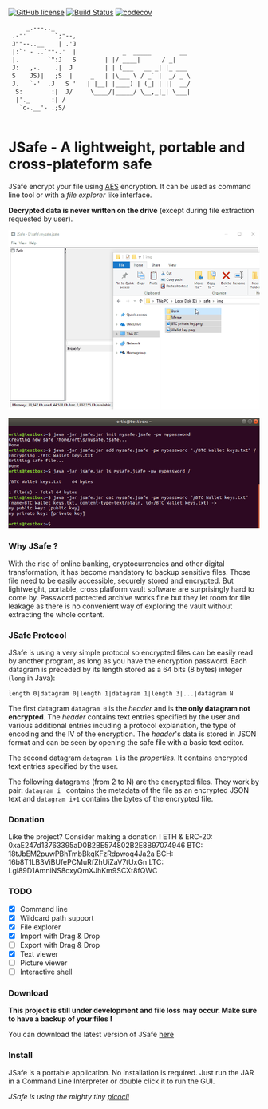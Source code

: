 
[![GitHub license](https://img.shields.io/github/license/0rtis/jsafe.svg?style=flat-square)](https://github.com/0rtis/jsafe/blob/master/LICENSE)
[![Build Status](https://img.shields.io/travis/0rtis/jsafe.svg?style=flat-square)](https://travis-ci.org/storj/core)
[![codecov](https://img.shields.io/codecov/c/github/0rtis/jsafe.svg?style=flat-square)](https://codecov.io/gh/0rtis/jsafe)


```
     _.---.._    
 .-"'        `;"--,
 J""--..__    | .'J
 |:`' - ..`""-.'  |             _  _____        __     
 |.        `":J   S	       | |/ ____|      / _|    		
 J:   ,-.    .|  J 	       | | (___   __ _| |_ ___ 		
 S    JS)|   ;S  | 	   _   | |\___ \ / _` |  _/ _ \		
 J.   `-'  .J   S '	  | |__| |____) | (_| | ||  __/		
  S:        :|  J/ 	   \____/|_____/ \__,_|_| \___|		
  |'._      :| /   		
   `c-.__'- .;S/ 
   
```

# JSafe - A lightweight, portable and cross-plateform safe

JSafe encrypt your file using [AES](https://en.wikipedia.org/wiki/Advanced_Encryption_Standard) encryption. It can be used as command line tool or with a _file explorer_ like interface.

**Decrypted data is never written on the drive** (except during file extraction requested by user).

![JSafe GUI demo](docs/img/demo-gui.gif?raw=true)

![JSafe CLI demo](docs/img/demo-cli.png?raw=true)




### Why JSafe ?
With the rise of online banking, cryptocurrencies and other digital transformation, it has become mandatory to backup sensitive files.
Those file need to be easily accessible, securely stored and encrypted. But lightweight, portable, cross platform vault software are surprisingly hard to come by. Password protected archive works fine but they let room for file leakage as there is no convenient way of exploring the vault without extracting the whole content.






### JSafe Protocol
JSafe is using a very simple protocol so encrypted files can be easily read by another program, as long as you have the encryption password.
Each datagram is preceded by its length stored as a 64 bits (8 bytes) integer (`long` in Java):

    length 0|datagram 0|length 1|datagram 1|length 3|...|datagram N
    
The first datagram `datagram 0` is the *header* and is **the only datagram not encrypted**. The *header* contains text entries specified by the user and various additional entries incuding a protocol explanation, the type of encoding and the IV of the encryption. The *header*'s data is stored in JSON format and can be seen by opening the safe file with a basic text editor.

The second datagram `datagram 1` is the *properties*. It contains encrypted text entries specified by the user.

The following datagrams (from 2 to N) are the encrypted files. They work by pair: `datagram i ` contains the metadata of the file as an encrypted JSON text and `datagram i+1` contains the bytes of the encrypted file.



### Donation
Like the project? Consider making a donation ! 
ETH & ERC-20: 0xaE247d13763395aD0B2BE574802B2E8B97074946
BTC: 18tJbEM2puwPBhTmbBkqKFzRdpwoq4Ja2a
BCH: 16b8T1LB3ViBUfePCMuRfZhUiZaV7tUxGn
LTC: Lgi89D1AmniNS8cxyQmXJhKm9SCXt8fQWC

### TODO
- [x] Command line
- [x] Wildcard path support
- [x] File explorer
- [x] Import with Drag & Drop
- [ ] Export with Drag & Drop
- [x] Text viewer
- [ ] Picture viewer
- [ ] Interactive shell

### Download
**This project is still under development and file loss may occur. Make sure to have a backup of your files !**

You can download the latest version of JSafe [here]()


### Install
JSafe is a portable application. No installation is required. Just run the JAR in a Command Line Interpreter or double click it to run the GUI. 


*JSafe is using the mighty tiny [picocli](https://github.com/remkop/picocli)*





